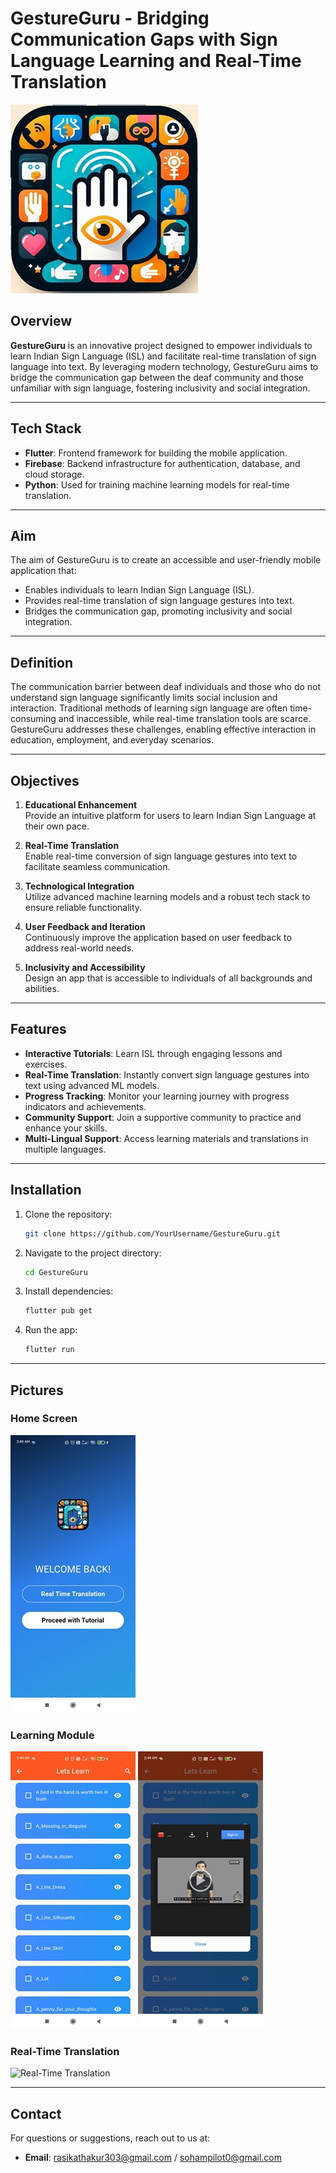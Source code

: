 # GestureGuru - Bridging Communication Gaps with Sign Language Learning and Real-Time Translation

![GestureGuru Logo](images/gglogo.jpeg)

## Overview
**GestureGuru** is an innovative project designed to empower individuals to learn Indian Sign Language (ISL) and facilitate real-time translation of sign language into text. By leveraging modern technology, GestureGuru aims to bridge the communication gap between the deaf community and those unfamiliar with sign language, fostering inclusivity and social integration.

---

## Tech Stack
- **Flutter**: Frontend framework for building the mobile application.
- **Firebase**: Backend infrastructure for authentication, database, and cloud storage.
- **Python**: Used for training machine learning models for real-time translation.

---

## Aim
The aim of GestureGuru is to create an accessible and user-friendly mobile application that:
- Enables individuals to learn Indian Sign Language (ISL).
- Provides real-time translation of sign language gestures into text.
- Bridges the communication gap, promoting inclusivity and social integration.

---

## Definition
The communication barrier between deaf individuals and those who do not understand sign language significantly limits social inclusion and interaction. Traditional methods of learning sign language are often time-consuming and inaccessible, while real-time translation tools are scarce. GestureGuru addresses these challenges, enabling effective interaction in education, employment, and everyday scenarios.

---

## Objectives
1. **Educational Enhancement**  
   Provide an intuitive platform for users to learn Indian Sign Language at their own pace.

2. **Real-Time Translation**  
   Enable real-time conversion of sign language gestures into text to facilitate seamless communication.

3. **Technological Integration**  
   Utilize advanced machine learning models and a robust tech stack to ensure reliable functionality.

4. **User Feedback and Iteration**  
   Continuously improve the application based on user feedback to address real-world needs.

5. **Inclusivity and Accessibility**  
   Design an app that is accessible to individuals of all backgrounds and abilities.

---

## Features
- **Interactive Tutorials**: Learn ISL through engaging lessons and exercises.
- **Real-Time Translation**: Instantly convert sign language gestures into text using advanced ML models.
- **Progress Tracking**: Monitor your learning journey with progress indicators and achievements.
- **Community Support**: Join a supportive community to practice and enhance your skills.
- **Multi-Lingual Support**: Access learning materials and translations in multiple languages.

---

## Installation
1. Clone the repository:
   ```bash
   git clone https://github.com/YourUsername/GestureGuru.git
   ```
2. Navigate to the project directory:
   ```bash
   cd GestureGuru
   ```
3. Install dependencies:
   ```bash
   flutter pub get
   ```
4. Run the app:
   ```bash
   flutter run
   ```

---

## Pictures
### Home Screen
![Home Screen](images/home_screen.jpeg)

### Learning Module
![Learning Module](images/learning_module.jpeg)
![Learning Module](images/learning_module2.jpeg)

### Real-Time Translation
![Real-Time Translation](images/real_time_translation.jpeg)

---

## Contact
For questions or suggestions, reach out to us at:
- **Email**: rasikathakur303@gmail.com / sohampilot0@gmail.com
